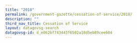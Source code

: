 ```yaml
---
title: "2018"
permalink: /government-gazette/cessation-of-service/2018/
description: ""
third_nav_title: Cessation of Service
layout: datagovsg-search
datagovsg-id: d_e062bf743443f6502a18d5eb89cee604
---
```

